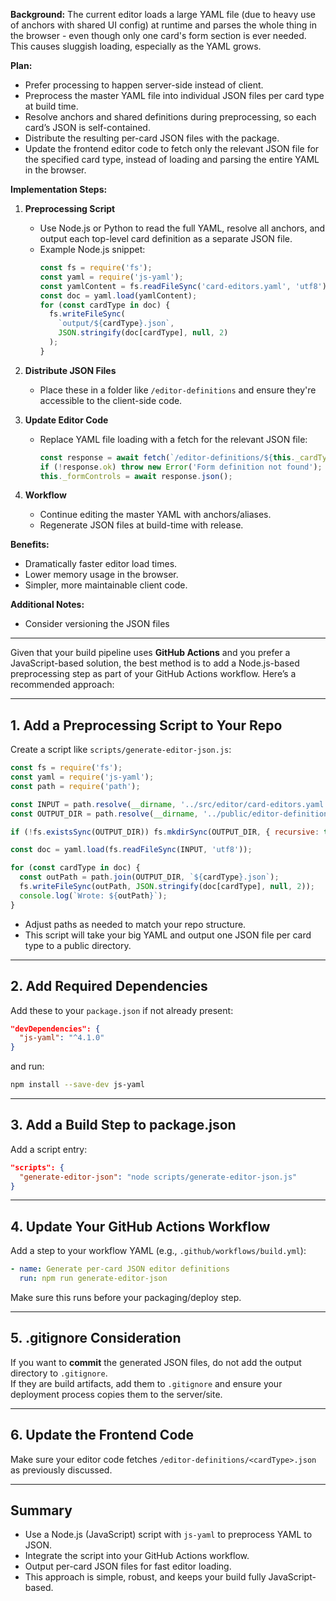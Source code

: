 
**Background:**
The current editor loads a large YAML file (due to heavy use of anchors with shared UI config) at runtime and parses the whole thing in the browser - even though only one card's form section is ever needed. This causes sluggish loading, especially as the YAML grows.

**Plan:**
- Prefer processing to happen server-side instead of client.
- Preprocess the master YAML file into individual JSON files per card type at build time.
- Resolve anchors and shared definitions during preprocessing, so each card’s JSON is self-contained.
- Distribute the resulting per-card JSON files with the package.
- Update the frontend editor code to fetch only the relevant JSON file for the specified card type, instead of loading and parsing the entire YAML in the browser.

**Implementation Steps:**

1. **Preprocessing Script**
   - Use Node.js or Python to read the full YAML, resolve all anchors, and output each top-level card definition as a separate JSON file.
   - Example Node.js snippet:
     ```js
     const fs = require('fs');
     const yaml = require('js-yaml');
     const yamlContent = fs.readFileSync('card-editors.yaml', 'utf8');
     const doc = yaml.load(yamlContent);
     for (const cardType in doc) {
       fs.writeFileSync(
         `output/${cardType}.json`,
         JSON.stringify(doc[cardType], null, 2)
       );
     }
     ```
2. **Distribute JSON Files**
   - Place these in a folder like `/editor-definitions` and ensure they're accessible to the client-side code.

3. **Update Editor Code**
   - Replace YAML file loading with a fetch for the relevant JSON file:
     ```js
     const response = await fetch(`/editor-definitions/${this._cardType}.json`);
     if (!response.ok) throw new Error('Form definition not found');
     this._formControls = await response.json();
     ```
4. **Workflow**
   - Continue editing the master YAML with anchors/aliases.
   - Regenerate JSON files at build-time with release.

**Benefits:**
- Dramatically faster editor load times.
- Lower memory usage in the browser.
- Simpler, more maintainable client code.

**Additional Notes:**
- Consider versioning the JSON files






---



Given that your build pipeline uses **GitHub Actions** and you prefer a JavaScript-based solution, the best method is to add a Node.js-based preprocessing step as part of your GitHub Actions workflow. Here’s a recommended approach:

---

## 1. Add a Preprocessing Script to Your Repo

Create a script like `scripts/generate-editor-json.js`:

```js
const fs = require('fs');
const yaml = require('js-yaml');
const path = require('path');

const INPUT = path.resolve(__dirname, '../src/editor/card-editors.yaml');
const OUTPUT_DIR = path.resolve(__dirname, '../public/editor-definitions');

if (!fs.existsSync(OUTPUT_DIR)) fs.mkdirSync(OUTPUT_DIR, { recursive: true });

const doc = yaml.load(fs.readFileSync(INPUT, 'utf8'));

for (const cardType in doc) {
  const outPath = path.join(OUTPUT_DIR, `${cardType}.json`);
  fs.writeFileSync(outPath, JSON.stringify(doc[cardType], null, 2));
  console.log(`Wrote: ${outPath}`);
}
```
- Adjust paths as needed to match your repo structure.
- This script will take your big YAML and output one JSON file per card type to a public directory.

---

## 2. Add Required Dependencies

Add these to your `package.json` if not already present:
```json
"devDependencies": {
  "js-yaml": "^4.1.0"
}
```
and run:
```sh
npm install --save-dev js-yaml
```

---

## 3. Add a Build Step to package.json

Add a script entry:
```json
"scripts": {
  "generate-editor-json": "node scripts/generate-editor-json.js"
}
```

---

## 4. Update Your GitHub Actions Workflow

Add a step to your workflow YAML (e.g., `.github/workflows/build.yml`):

```yaml
- name: Generate per-card JSON editor definitions
  run: npm run generate-editor-json
```
Make sure this runs before your packaging/deploy step.

---

## 5. .gitignore Consideration

If you want to **commit** the generated JSON files, do not add the output directory to `.gitignore`.  
If they are build artifacts, add them to `.gitignore` and ensure your deployment process copies them to the server/site.

---

## 6. Update the Frontend Code

Make sure your editor code fetches `/editor-definitions/<cardType>.json` as previously discussed.

---

## **Summary**

- Use a Node.js (JavaScript) script with `js-yaml` to preprocess YAML to JSON.
- Integrate the script into your GitHub Actions workflow.
- Output per-card JSON files for fast editor loading.
- This approach is simple, robust, and keeps your build fully JavaScript-based.


